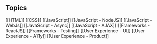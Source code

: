 

## Topics
[[HTML]]
[[CSS]]
[[JavaScript]]
[[JavaScript - NodeJS]]
[[JavaScript - WebJs]]
[[JavaScript - Async]]
[[JavaScript - AJAX]]
[[Frameworks - ReactJS]]
[[Frameworks - Testing]]
[[User Experience - UI]]
[[User Experience - A11y]]
[[User Experience - Product]]
